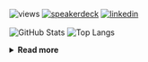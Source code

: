 ![views](https://komarev.com/ghpvc/?username=chck&color=blueviolet)
[![speakerdeck](https://img.shields.io/badge/Speaker_Deck-chck-8a2be2?style=flat-square&logo=speaker-deck)](https://speakerdeck.com/chck)
[![linkedin](https://img.shields.io/badge/LinkedIn-chck-8a2be2?style=flat-square&logo=linkedin)](https://www.linkedin.com/in/chck/)

<p align="left"> 
  <img alt="GitHub Stats" align="center" height="150" src="https://github-readme-stats-nine-umber-51.vercel.app/api?username=chck&count_private=true&show_icons=true&hide_title=true&theme=buefy" />
  <img alt="Top Langs" align="center" height="150" src="https://github-readme-stats-nine-umber-51.vercel.app/api/top-langs/?username=chck&layout=compact&count_private=true&show_icons=true&hide_title=true&theme=buefy" />
</p>

<details>
  <summary><b>Read more</b></summary>
  <br>

  <!--START_SECTION:waka-->
**🐱 My GitHub Data** 

> 📦 125.7 kB Used in GitHub's Storage 
 > 
> 💼 Opted to Hire
 > 
> 📜 133 Public Repositories 
 > 
> 🔑 24 Private Repositories 
 > 
**I'm a Night 🦉** 

```text
🌞 Morning                1344 commits        ████░░░░░░░░░░░░░░░░░░░░░   17.61 % 
🌆 Daytime                2277 commits        ███████░░░░░░░░░░░░░░░░░░   29.83 % 
🌃 Evening                2118 commits        ███████░░░░░░░░░░░░░░░░░░   27.75 % 
🌙 Night                  1894 commits        ██████░░░░░░░░░░░░░░░░░░░   24.81 % 
```
📅 **I'm Most Productive on Thursday** 

```text
Monday                   1436 commits        █████░░░░░░░░░░░░░░░░░░░░   18.81 % 
Tuesday                  1153 commits        ████░░░░░░░░░░░░░░░░░░░░░   15.11 % 
Wednesday                1377 commits        █████░░░░░░░░░░░░░░░░░░░░   18.04 % 
Thursday                 1636 commits        █████░░░░░░░░░░░░░░░░░░░░   21.43 % 
Friday                   826 commits         ███░░░░░░░░░░░░░░░░░░░░░░   10.82 % 
Saturday                 500 commits         ██░░░░░░░░░░░░░░░░░░░░░░░   06.55 % 
Sunday                   705 commits         ██░░░░░░░░░░░░░░░░░░░░░░░   09.24 % 
```


📊 **This Week I Spent My Time On** 

```text
💬 Programming Languages: 
Terraform                48 mins             ████████░░░░░░░░░░░░░░░░░   30.07 % 
YAML                     36 mins             ██████░░░░░░░░░░░░░░░░░░░   22.75 % 
TOML                     27 mins             ████░░░░░░░░░░░░░░░░░░░░░   17.30 % 
terraform                12 mins             ██░░░░░░░░░░░░░░░░░░░░░░░   07.98 % 
Git                      12 mins             ██░░░░░░░░░░░░░░░░░░░░░░░   07.64 % 

🔥 Editors: 
PyCharm                  2 hrs               ███████████████████░░░░░░   75.01 % 
Neovim                   20 mins             ███░░░░░░░░░░░░░░░░░░░░░░   13.09 % 
Zed                      13 mins             ██░░░░░░░░░░░░░░░░░░░░░░░   08.34 % 
RustRover                4 mins              █░░░░░░░░░░░░░░░░░░░░░░░░   02.57 % 
Unknown Editor           1 min               ░░░░░░░░░░░░░░░░░░░░░░░░░   00.98 % 
```

**I Mostly Code in Python** 

```text
Python                   47 repos            █████████░░░░░░░░░░░░░░░░   34.31 % 
Jupyter Notebook         19 repos            ███░░░░░░░░░░░░░░░░░░░░░░   13.87 % 
Ruby                     11 repos            ██░░░░░░░░░░░░░░░░░░░░░░░   08.03 % 
Rust                     8 repos             █░░░░░░░░░░░░░░░░░░░░░░░░   05.84 % 
TypeScript               6 repos             █░░░░░░░░░░░░░░░░░░░░░░░░   04.38 % 
```



**Timeline**

![Lines of Code chart](https://raw.githubusercontent.com/chck/chck/main/assets/bar_graph.png)


 Last Updated on 2025-05-06 02:08 UTC
<!--END_SECTION:waka-->
</details>

